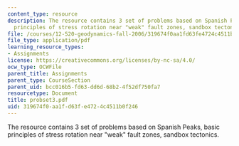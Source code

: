```yaml
---
content_type: resource
description: The resource contains 3 set of problems based on Spanish Peaks, basic
  principles of stress rotation near "weak" fault zones, sandbox tectonics.
file: /courses/12-520-geodynamics-fall-2006/319674f0aa1fd63fe4724c4511b0f246_probset3.pdf
file_type: application/pdf
learning_resource_types:
- Assignments
license: https://creativecommons.org/licenses/by-nc-sa/4.0/
ocw_type: OCWFile
parent_title: Assignments
parent_type: CourseSection
parent_uid: bcc016b5-fd63-dd6d-68b2-4f52df750fa7
resourcetype: Document
title: probset3.pdf
uid: 319674f0-aa1f-d63f-e472-4c4511b0f246
---
```

The resource contains 3 set of problems based on Spanish Peaks, basic principles of stress rotation near "weak" fault zones, sandbox tectonics.